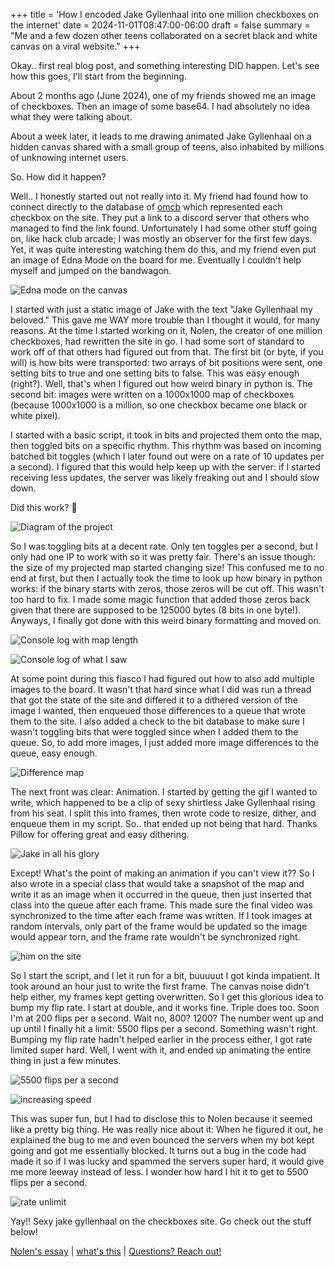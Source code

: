 +++
title = 'How I encoded Jake Gyllenhaal into one million checkboxes on the internet'
date = 2024-11-01T08:47:00-06:00
draft = false
summary = "Me and a few dozen other teens collaborated on a secret black and white canvas on a viral website."
+++

Okay.. first real blog post, and something interesting DID happen. Let's see how this goes, I'll start from the beginning.

About 2 months ago (June 2024), one of my friends showed me an image of checkboxes. Then an image of some base64. I had absolutely no idea what they were talking about.

About a week later, it leads to me drawing animated Jake Gyllenhaal on a hidden canvas shared with a small group of teens, also inhabited by millions of unknowing internet users. 

So. How did it happen?

Well.. I honestly started out not really into it. My friend had found how to connect directly to the database of [omcb](https://onemillioncheckboxes.com/) which represented each checkbox on the site. They put a link to a discord server that others who managed to find the link found. Unfortunately I had some other stuff going on, like hack club arcade; I was mostly an observer for the first few days. Yet, it was quite interesting watching them do this, and my friend even put an image of Edna Mode on the board for me. Eventually I couldn't help myself and jumped on the bandwagon.

![Edna mode on the canvas](1.png "this was quite inspiring")

I started with just a static image of Jake with the text "Jake Gyllenhaal my beloved." This gave me WAY more trouble than I thought it would, for many reasons. At the time I started working on it, Nolen, the creator of one million checkboxes, had rewritten the site in go. I had some sort of standard to work off of that others had figured out from that. The first bit (or byte, if you will) is how bits were transported: two arrays of bit positions were sent, one setting bits to true and one setting bits to false. This was easy enough (right?). Well, that's when I figured out how weird binary in python is. The second bit: images were written on a 1000x1000 map of checkboxes (because 1000x1000 is a million, so one checkbox became one black or white pixel).

I started with a basic script, it took in bits and projected them onto the map, then toggled bits on a specific rhythm. This rhythm was based on incoming batched bit toggles (which I later found out were on a rate of 10 updates per a second). I figured that this would help keep up with the server: if I started receiving less updates, the server was likely freaking out and I should slow down.

Did this work? 🤷

![Diagram of the project](2.png "inserting jake gyllenhaal")

So I was toggling bits at a decent rate. Only ten toggles per a second, but I only had one IP to work with so it was pretty fair. There's an issue though: the size of my projected map started changing size! This confused me to no end at first, but then I actually took the time to look up how binary in python works: if the binary starts with zeros, those zeros will be cut off. This wasn't too hard to fix. I made some magic function that added those zeros back given that there are supposed to be 125000 bytes (8 bits in one byte!). Anyways, I finally got done with this weird binary formatting and moved on.

![Console log with map length](3.png "my map length was off!")

![Console log of what I saw](4.png "i watched this number go down endlessly")

At some point during this fiasco I had figured out how to also add multiple images to the board. It wasn't that hard since what I did was run a thread that got the state of the site and differed it to a dithered version of the image I wanted, then enqueued those differences to a queue that wrote them to the site. I also added a check to the bit database to make sure I wasn't toggling bits that were toggled since when I added them to the queue. So, to add more images, I just added more image differences to the queue, easy enough.

![Difference map](5.png "here's what a difference map looked like")

The next front was clear: Animation. I started by getting the gif I wanted to write, which happened to be a clip of sexy shirtless Jake Gyllenhaal rising from his seat. I split this into frames, then wrote code to resize, dither, and enqueue them in my script. So.. that ended up not being that hard. Thanks Pillow for offering great and easy dithering.

![Jake in all his glory](6.gif "oh damn")

Except! What's the point of making an animation if you can't view it?? So I also wrote in a special class that would take a snapshot of the map and write it as an image when it occurred in the queue, then just inserted that class into the queue after each frame. This made sure the final video was synchronized to the time after each frame was written. If I took images at random intervals, only part of the frame would be updated so the image would appear torn, and the frame rate wouldn't be synchronized right.

![him on the site](7.gif "final on the site")

So I start the script, and I let it run for a bit, buuuuut I got kinda impatient. It took around an hour just to write the first frame. The canvas noise didn't help either, my frames kept getting overwritten. So I get this glorious idea to bump my flip rate. I start at double, and it works fine. Triple does too. Soon I'm at 200 flips per a second. Wait no, 800? 1200? The number went up and up until I finally hit a limit: 5500 flips per a second. Something wasn't right. Bumping my flip rate hadn't helped earlier in the process either, I got rate limited super hard. Well, I went with it, and ended up animating the entire thing in just a few minutes.

![5500 flips per a second](8.png "okay so that's not right")

![increasing speed](9.gif "accelerate!")

This was super fun, but I had to disclose this to Nolen because it seemed like a pretty big thing. He was really nice about it: When he figured it out, he explained the bug to me and even bounced the servers when my bot kept going and got me essentially blocked. It turns out a bug in the code had made it so if I was lucky and spammed the servers super hard, it would give me more leeway instead of less. I wonder how hard I hit it to get to 5500 flips per a second.

![rate unlimit](10.png)

Yay!! Sexy jake gyllenhaal on the checkboxes site. Go check out the stuff below!

[Nolen's essay](https://eieio.games/essays/the-secret-in-one-million-checkboxes/) | [what's this](https://catgirls.win/omcb) | [Questions? Reach out!](mailto:imnotednamode+omcb@gmail.com)